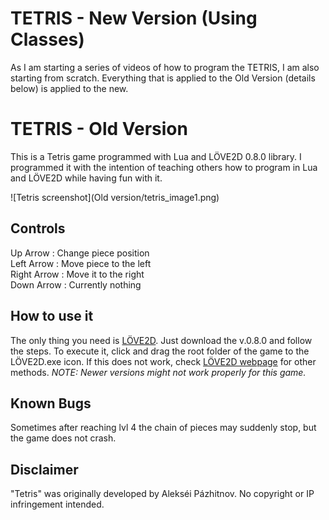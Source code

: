 TETRIS - New Version (Using Classes)
=============
As I am starting a series of videos of how to program the TETRIS, I am also starting from scratch. Everything that is applied to the Old Version (details below) is applied to the new.


TETRIS - Old Version
=============
This is a Tetris game programmed with Lua and LÖVE2D 0.8.0 library. 
I programmed it with the intention of teaching others how to program in Lua and LÖVE2D while having fun with it.

![Tetris screenshot](Old version/tetris_image1.png)

Controls
-----------------------------------------------------
Up Arrow : Change piece position <br/>
Left Arrow : Move piece to the left <br/> 
Right Arrow : Move it to the right <br/> 
Down Arrow : Currently nothing <br/>


How to use it
-----------------------------------------------------
The only thing you need is [LÖVE2D](http://love2d.org/). Just download the v.0.8.0 and follow the steps.
To execute it, click and drag the root folder of the game to the LÖVE2D.exe icon. If this does not work, check [LÖVE2D webpage](http://love2d.org/) for other methods.
<i>NOTE: Newer versions might not work properly for this game.</i>


Known Bugs
-----------------------------------------------------
Sometimes after reaching lvl 4 the chain of pieces may suddenly stop, but the game does not crash.



Disclaimer
-----------------------------------------------------
"Tetris" was originally developed by Alekséi Pázhitnov. No copyright or IP infringement intended. 
